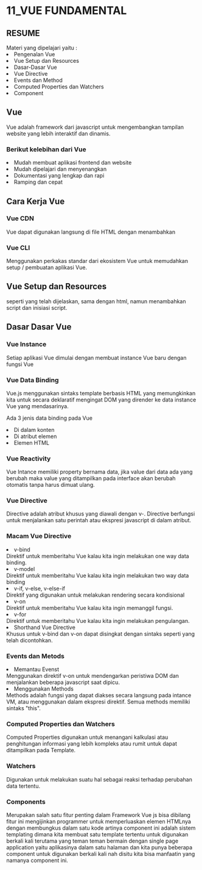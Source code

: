 <h1>11_VUE FUNDAMENTAL</h1>
<h2>RESUME</h2>
Materi yang dipelajari yaitu :
<li>Pengenalan Vue</li>
<li>Vue Setup dan Resources</li>
<li>Dasar-Dasar Vue</li>
<li>Vue Directive</li>
<li>Events dan Method</li>
<li>Computed Properties dan Watchers</li>
<li>Component</li>

<h2>Vue</h2>
Vue adalah framework dari javascript untuk mengembangkan tampilan website yang lebih interaktif dan dinamis. 
<h3>Berikut kelebihan dari Vue</h3>
<li>Mudah membuat aplikasi frontend dan website</li>
<li>Mudah dipelajari dan menyenangkan</li>
<li>Dokumentasi yang lengkap dan rapi</li>
<li>Ramping dan cepat</li>

<h2>Cara Kerja Vue</h2>
<h3>Vue CDN</h3>
Vue dapat digunakan langsung di file HTML dengan menambahkan <script src="https://unpkg.com.vue"></script>
<h3>Vue CLI</h3>
Menggunakan perkakas standar dari ekosistem Vue untuk memudahkan setup / pembuatan aplikasi Vue.

<h2>Vue Setup dan Resources</h2>
seperti yang telah dijelaskan, sama dengan html, namun menambahkan script dan inisiasi script. 

<h2>Dasar Dasar Vue</h2>
<h3>Vue Instance</h3>
Setiap aplikasi Vue dimulai dengan membuat instance Vue baru dengan fungsi Vue
<h3>Vue Data Binding</h3>
Vue.js menggunakan sintaks template berbasis HTML yang memungkinkan kita untuk secara deklaratif mengingat DOM yang dirender ke data instance Vue yang mendasarinya. 
<p>Ada 3 jenis data binding pada Vue</p>
<li>Di dalam konten</li>
<li>Di atribut elemen</li>
<li>Elemen HTML</li>
<h3>Vue Reactivity</h3>
Vue Intance memiliki property bernama data, jika value dari data ada yang berubah maka value yang ditampilkan pada interface akan berubah otomatis tanpa harus dimuat ulang.
<h3>Vue Directive</h3> 
Directive adalah atribut khusus yang diawali dengan v-. Directive berfungsi untuk menjalankan satu perintah atau ekspresi javascript di dalam atribut.
<h3>Macam Vue Directive</h3>
<li>v-bind</li>
Direktif untuk memberitahu Vue kalau kita ingin melakukan one way data binding.
<li>v-model</li>
Direktif untuk memberitahu Vue kalau kita ingin melakukan two way data binding
<li>v-if, v-else, v-else-if</li>
Direktif yang digunakan untuk melakukan rendering secara kondisional</li>
<li>v-on</li>
Direktif untuk memberitahu Vue kalau kita ingin memanggil fungsi.
<li>v-for</li>
Direktif untuk memberitahu Vue kalau kita ingin melakukan pengulangan.
<li>Shorthand Vue Directive</li>
Khusus untuk v-bind  dan v-on dapat disingkat dengan sintaks seperti yang telah dicontohkan.
<h3>Events dan Metods</h3>
<li>Memantau Evenst</li>
Menggunakan direktif v-on untuk mendengarkan peristiwa DOM dan menjalankan beberapa javascript saat dipicu. 
<li>Menggunakan Methods</li>
Methods adalah fungsi yang dapat diakses secara langsung pada intance VM, atau menggunakan dalam ekspresi direktif.
Semua methods memiliki sintaks "this".
<h3>Computed Properties dan Watchers</h3>
Computed Properties digunakan untuk menangani kalkulasi atau penghitungan informasi yang lebih kompleks atau rumit untuk dapat ditampilkan pada Template.
<h3>Watchers</h3>
Digunakan untuk melakukan suatu hal sebagai reaksi terhadap perubahan data tertentu.
<h3>Components</h3>
Merupakan salah satu fitur penting dalam Framework Vue js bisa dibilang fitur ini mengijinkan programmer untuk memperluaskan elemen HTMLnya dengan membungkus dalam satu kode artinya component ini adalah sistem templating dimana kita membuat satu template tertentu untuk digunakan berkali kali terutama yang teman teman bermain dengan single page application yaitu aplikasinya dalam satu halaman dan kita punya beberapa component untuk digunakan berkali kali nah disitu kita bisa manfaatin yang namanya component ini.
